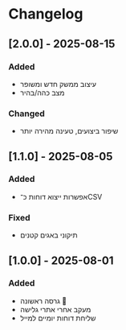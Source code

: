 # Changelog

## [2.0.0] - 2025-08-15
### Added
- עיצוב ממשק חדש ומשופר
- מצב כהה/בהיר

### Changed
- שיפור ביצועים, טעינה מהירה יותר

## [1.1.0] - 2025-08-05
### Added
- אפשרות ייצוא דוחות כ־CSV

### Fixed
- תיקוני באגים קטנים

## [1.0.0] - 2025-08-01
### Added
- גרסה ראשונה 🎉
- מעקב אחרי אתרי גלישה
- שליחת דוחות יומיים למייל
